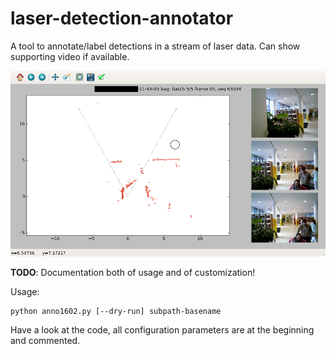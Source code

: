 # laser-detection-annotator
A tool to annotate/label detections in a stream of laser data. Can show supporting video if available.

[![Screenshot of the annotator](screenshot.png)](screenshot.png)

**TODO**: Documentation both of usage and of customization!

Usage:

```
python anno1602.py [--dry-run] subpath-basename
```

Have a look at the code, all configuration parameters are at the beginning and commented.
